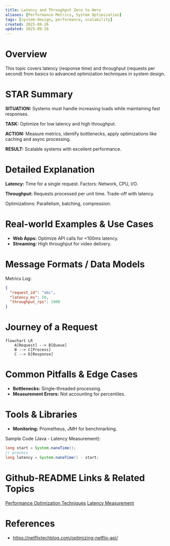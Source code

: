 ```yaml
---
title: Latency and Throughput Zero to Hero
aliases: [Performance Metrics, System Optimization]
tags: [system-design, performance, scalability]
created: 2025-09-26
updated: 2025-09-26
---
```


# Overview

This topic covers latency (response time) and throughput (requests per second) from basics to advanced optimization techniques in system design.

# STAR Summary

**SITUATION:** Systems must handle increasing loads while maintaining fast responses.

**TASK:** Optimize for low latency and high throughput.

**ACTION:** Measure metrics, identify bottlenecks, apply optimizations like caching and async processing.

**RESULT:** Scalable systems with excellent performance.

# Detailed Explanation

**Latency:** Time for a single request. Factors: Network, CPU, I/O.

**Throughput:** Requests processed per unit time. Trade-off with latency.

Optimizations: Parallelism, batching, compression.

# Real-world Examples & Use Cases

- **Web Apps:** Optimize API calls for <100ms latency.
- **Streaming:** High throughput for video delivery.

# Message Formats / Data Models

Metrics Log:

```json
{
  "request_id": "abc",
  "latency_ms": 50,
  "throughput_rps": 1000
}
```

# Journey of a Request

```mermaid
flowchart LR
    A[Request] --> B[Queue]
    B --> C[Process]
    C --> D[Response]
```

# Common Pitfalls & Edge Cases

- **Bottlenecks:** Single-threaded processing.
- **Measurement Errors:** Not accounting for percentiles.

# Tools & Libraries

- **Monitoring:** Prometheus, JMH for benchmarking.

Sample Code (Java - Latency Measurement):

```java
long start = System.nanoTime();
// process
long latency = System.nanoTime() - start;
```

# Github-README Links & Related Topics

[Performance Optimization Techniques](../performance-optimization-techniques/)
[Latency Measurement](../latency-measurement/)

# References

- https://netflixtechblog.com/optimizing-netflix-api/